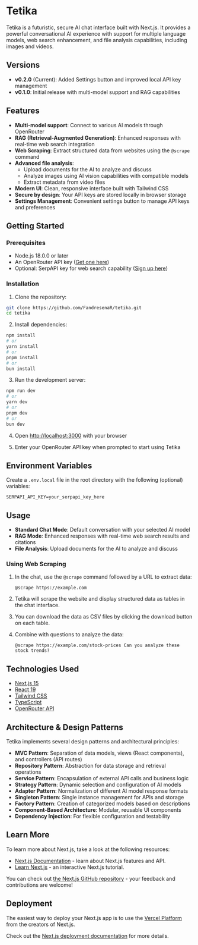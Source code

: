 # Tetika

Tetika is a futuristic, secure AI chat interface built with Next.js. It provides a powerful conversational AI experience with support for multiple language models, web search enhancement, and file analysis capabilities, including images and videos.

## Versions
- **v0.2.0** (Current): Added Settings button and improved local API key management
- **v0.1.0**: Initial release with multi-model support and RAG capabilities

## Features

- **Multi-model support**: Connect to various AI models through OpenRouter
- **RAG (Retrieval-Augmented Generation)**: Enhanced responses with real-time web search integration
- **Web Scraping**: Extract structured data from websites using the `@scrape` command
- **Advanced file analysis**: 
  - Upload documents for the AI to analyze and discuss
  - Analyze images using AI vision capabilities with compatible models
  - Extract metadata from video files
- **Modern UI**: Clean, responsive interface built with Tailwind CSS
- **Secure by design**: Your API keys are stored locally in browser storage
- **Settings Management**: Convenient settings button to manage API keys and preferences

## Getting Started

### Prerequisites

- Node.js 18.0.0 or later
- An OpenRouter API key ([Get one here](https://openrouter.ai))
- Optional: SerpAPI key for web search capability ([Sign up here](https://serpapi.com))

### Installation

1. Clone the repository:
```bash
git clone https://github.com/FandresenaR/tetika.git
cd tetika
```

2. Install dependencies:
```bash
npm install
# or
yarn install
# or
pnpm install
# or
bun install
```

3. Run the development server:
```bash
npm run dev
# or
yarn dev
# or
pnpm dev
# or
bun dev
```

4. Open [http://localhost:3000](http://localhost:3000) with your browser

5. Enter your OpenRouter API key when prompted to start using Tetika

## Environment Variables

Create a `.env.local` file in the root directory with the following (optional) variables:

```
SERPAPI_API_KEY=your_serpapi_key_here
```

## Usage

- **Standard Chat Mode**: Default conversation with your selected AI model
- **RAG Mode**: Enhanced responses with real-time web search results and citations
- **File Analysis**: Upload documents for the AI to analyze and discuss

### Using Web Scraping

1. In the chat, use the `@scrape` command followed by a URL to extract data:
   ```
   @scrape https://example.com
   ```

2. Tetika will scrape the website and display structured data as tables in the chat interface.

3. You can download the data as CSV files by clicking the download button on each table.

4. Combine with questions to analyze the data:
   ```
   @scrape https://example.com/stock-prices Can you analyze these stock trends?
   ```

## Technologies Used

- [Next.js 15](https://nextjs.org/)
- [React 19](https://react.dev/)
- [Tailwind CSS](https://tailwindcss.com/)
- [TypeScript](https://www.typescriptlang.org/)
- [OpenRouter API](https://openrouter.ai/docs)

## Architecture & Design Patterns

Tetika implements several design patterns and architectural principles:

- **MVC Pattern**: Separation of data models, views (React components), and controllers (API routes)
- **Repository Pattern**: Abstraction for data storage and retrieval operations
- **Service Pattern**: Encapsulation of external API calls and business logic
- **Strategy Pattern**: Dynamic selection and configuration of AI models
- **Adapter Pattern**: Normalization of different AI model response formats
- **Singleton Pattern**: Single instance management for APIs and storage
- **Factory Pattern**: Creation of categorized models based on descriptions
- **Component-Based Architecture**: Modular, reusable UI components
- **Dependency Injection**: For flexible configuration and testability

## Learn More

To learn more about Next.js, take a look at the following resources:

- [Next.js Documentation](https://nextjs.org/docs) - learn about Next.js features and API.
- [Learn Next.js](https://nextjs.org/learn) - an interactive Next.js tutorial.

You can check out [the Next.js GitHub repository](https://github.com/vercel/next.js) - your feedback and contributions are welcome!

## Deployment

The easiest way to deploy your Next.js app is to use the [Vercel Platform](https://vercel.com/new?utm_medium=default-template&filter=next.js&utm_source=create-next-app&utm_campaign=create-next-app-readme) from the creators of Next.js.

Check out the [Next.js deployment documentation](https://nextjs.org/docs/app/building-your-application/deploying) for more details.
